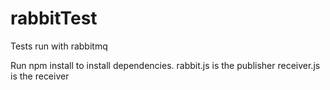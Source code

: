 # rabbitTest
Tests run with rabbitmq

Run npm install to install dependencies.
rabbit.js is the publisher
receiver.js is the receiver
